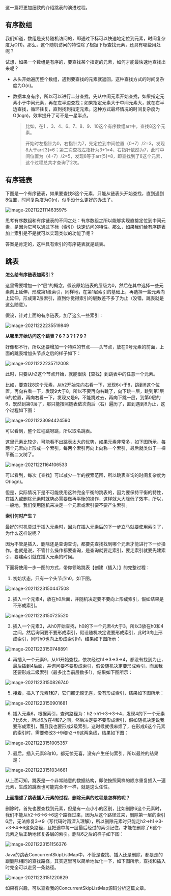 这一篇将更加细致的介绍跳表的演进过程。

## 有序数组

我们知道，数组是支持随机访问的，即通过下标可以快速地定位到元素，时间复杂度为O(1)。那么，这个随机访问的特性除了根据下标查找元素，还具有哪些用处呢？

试想，如果一个数组是有序的，要查找某个指定的元素，如何才能最快速地查找出来呢？

+ 从头开始遍历整个数组，遇到要查找的元素就返回。这种查找方式的时间复杂度为O(n)。

+ 数据本身有序，所以可以进行二分查找，先从中间元素开始查找，如果指定元素小于中间元素，再在左半边查找；如果指定元素大于中间元素大，就在右半边查找，循环往复，直到找到指定元素。这种方式最坏情况的时间复杂度为O(logn)，效率提升了可不是一星半点。

  > 比如，在1 、3、4、6、7、8、9、10这个有序数组arr中，查找8这个元素。
  >
  > 开始时左指针为0，右指针为7，先定位到中间位置（0+7）/2=3，发现8大于arr[3]=6；第二次查找左指针为3+1=4，右指针依然为7，此时中间位置为（4+7）/2=5，发现8等于arr[5]=8，即查找到了8这个元素，这个过程总共才查询了2次。

## 有序链表

下图是一个有序链表，如果要查找8这个元素，只能从链表头开始查找，直到遇到8位置，时间复杂度为O(n)，似乎没什么更好的办法了。

![image-20211221114635975](https://cdn.jsdelivr.net/gh/YuanAaron/BlogImage/2021/image-20211221114635975.png)

思考有序数组和有序链表的不同之处：有序数组之所以能够实现直接定位到中间元素，是因为它可以通过下标（索引）快速访问的特性。那么，如果我们给有序链表加上索引是不是就可以实现类似的功能了呢？

答案是肯定的，这种具有索引的有序链表就是跳表。

## 跳表

**怎么给有序链表加索引？**

这里需要增加一个“层”的概念，假设原始链表的层级为0，然后在其中选择一些元素向上延伸，形成第1级索引，同样地，在第1层索引的基础上，再选择一些元素向上延伸，形成第2层索引，直到你觉得索引的层数差不多了为止（没错，跳表就是这么随意）。

假设，针对上面的有序链表，加了这么一些索引：

![image-20211222235519849](https://cdn.jsdelivr.net/gh/YuanAaron/BlogImage/2021/image-20211222235519849.png)



**从哪里开始访问这个跳表？6？3？1？9？**

好像都不行，所以还要增加一个特殊的节点——头节点，放在0号元素的前面，上面的跳表增加头节点之后的样子如下：

![image-20211222235712008](https://cdn.jsdelivr.net/gh/YuanAaron/BlogImage/2021/image-20211222235712008.png)

此时，只要从h2这个节点开始，就能很快【查找】到跳表中的任意一个元素。

比如，要查找8这个元素，从h2开始先向右看一下，发现6小于8，跳到6这个位置，再向右看一下，发现9大于8，所以不要再向右跳了，向下跳一层，跳到第1层6的位置，再向右看一下，发现又是9，不能跳过去，再向下跳一层，到第0层的6，既然到第0层了，那只能按照链表依次向后（右）遍历了，直到遇到8为止，这个过程如下图：

![image-20211223094424590](https://cdn.jsdelivr.net/gh/YuanAaron/BlogImage/2021/image-20211223094424590.png)

可以看到，整个过程跳呀跳，所以取名跳表。

这里元素比较少，可能看不出跳表太大的优势，如果元素非常多，如下图所示，每两个元素向上形成一个索引，每两个索引再向上向称一个索引，最后就类似于一棵平衡二叉树了。

![image-20211221164106533](https://cdn.jsdelivr.net/gh/YuanAaron/BlogImage/2021/image-20211221164106533.png)

可以看到，每次【查找】可以减少一半的搜索范围，所以跳表查询的时间复杂度为O(logn)。

但是，实际情况下是不可能使用这种完全平衡的跳表的，因为要保持平衡的特性，在插入或删除元素时就势必需要做再平衡的操作，这样就大大降低了效率，所以，一般地，我们使用随机来决定一个元素或索引要不要产生索引。



**索引何时产生？**

最好的时机莫过于插入元素时，因为在插入元素后的下一步立马就要使用索引了，为什么这样说呢？

因为不管是插入、删除还是查询查询，都要先查找找到哪个元素才能进行下一步操作。也就是说，不管什么操作都要查询，是查询就要走索引，要走索引就要先建索引，要建索引就在插入元素的时候。

下面将使用一步一图的方式，带你领略跳表【创建（插入）】的完整过程：

1. 初始状态，只有一个头节点h0，如下图。

![image-20211223150447508](https://cdn.jsdelivr.net/gh/YuanAaron/BlogImage/2021/image-20211223150447508.png)

2. 插入一个元素4，放在h0后面，并随机决定要不要向上形成索引，假如结果是不形成索引。

![image-20211223150725520](https://cdn.jsdelivr.net/gh/YuanAaron/BlogImage/2021/image-20211223150725520.png)

3. 插入一个元素3，从h0开始查找，h0的下一个元素4大于3，所以3放在h0和4之间，然后询问要不要形成索引，假设随机决定说要形成索引，此时3向上形成索引，同时h0也向上形成索引h1，结果如下图所示：

![image-20211223150748891](https://cdn.jsdelivr.net/gh/YuanAaron/BlogImage/2021/image-20211223150748891.png)

4. 再插入一个元素9，从h1开始查找，依次经过h1->3->3->4，都没有找到为止，最后插到4后面，并询问要不要形成索引，假设随机决定要形成索引，而且我还要形成二级索引（最多比当前层数多1），结果如下图所示：

![image-20211223150826740](https://cdn.jsdelivr.net/gh/YuanAaron/BlogImage/2021/image-20211223150826740.png)

5. 接着，插入了元素1和7，它们都无惊无喜，没有形成索引，结果如下图所示：

![image-20211223150901681](https://cdn.jsdelivr.net/gh/YuanAaron/BlogImage/2021/image-20211223150901681.png)

6. 插入元素6，根据索引，查询路径为：h2->h1->3->3->4，发现4的下一个元素7比6大，所以6放在4和7之间，然后决定要不要形成索引，假如随机决定说我要形成索引，而且我也要形成2级索引，这时候就很麻烦了，在形成6这个元素的索引时，需要修改3->9和h2->9这两条线，结果如下图：

![image-20211223151005357](https://cdn.jsdelivr.net/gh/YuanAaron/BlogImage/2021/image-20211223151005357.png)

7. 最后，插入元素8和10，都无惊无喜，没有产生任何索引，所以最终的结果是：

![image-20211223151034661](https://cdn.jsdelivr.net/gh/YuanAaron/BlogImage/2021/image-20211223151034661.png)

从上面可知，跳表是一个非常随意的数据结构，即使按照同样的顺序重复插入一遍元素，生成的跳表也可能完全不一样，就是这么任性。



**上面描述了跳表插入元素的过程，删除元素的过程是怎样的呢？**

删除时，首先也要查找到元素，但是有一点小小的区别，比如删除6这个元素时，我们不能从h2->6->6->6这个路径过来，因为从这个路径过来，删除第一层的索引6后，无法修复3->9（写代码时再深入理解），所以删除元素时只能走h2->h1->3->3->4->6这条路径，且把途中每一层最后经过的索引记住，才能在删除了6这个元素之后正确地修复各层的索引。删除6之后的样子如下图：

![image-20211223151156376](https://cdn.jsdelivr.net/gh/YuanAaron/BlogImage/2021/image-20211223151156376.png)

Java的跳表ConcurrentSkipListMap中，不管是查找、插入还是删除，都是走的跟删除相同的查找路径，其实这里可以简单地优化一下，如下图所示，查找和插入时完全可以走另一条路径。

![image-20211223151220829](https://cdn.jsdelivr.net/gh/YuanAaron/BlogImage/2021/image-20211223151220829.png)

如果有兴趣，可以查看我的ConcurrentSkipListMap源码分析这篇文章。
